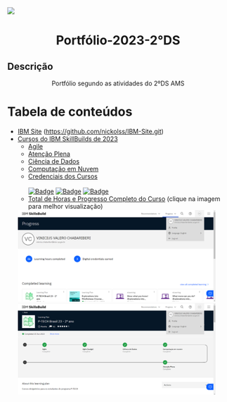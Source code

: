 <img src="/assets/img/Banner/Portifólio.png">

<h1 align="center">Portfólio-2023-2°DS</h1>

## Descrição
<p align="center">Portfólio segundo as atividades do 2ºDS AMS</p>

Tabela de conteúdos
=================
<!--ts-->
   * [IBM Site](#IBM-Site)
     (https://github.com/nickolss/IBM-Site.git)
   * [Cursos do IBM SkillBuilds de 2023](#Cursos_do_IBM_SkillBuilds_2023)
      * [Agile](#Agile)
      * [Atenção Plena](#Atenção_Plena)
      * [Ciência de Dados](#Ciência_de_Dados)
      * [Computação em Nuvem](#Computação_em_Nuvem)
      * [Credenciais dos Cursos](#Credenciais)<br><br>
[![Badge](https://img.shields.io/badge/IBM-Explorations_Into_Mindfulness-blue?style=for-the-badge&logo=ghost&logoColor=blue)](https://www.credly.com/badges/f5f28e43-a6a5-49f5-aba9-35111499773a/linked_in_profile)
[![Badge](https://img.shields.io/badge/IBM-Agile_Explorer-blue?style=for-the-badge&logo=ghost&logoColor=blue)](https://www.credly.com/badges/6708594a-a614-4298-b587-a4d030a20782/linked_in_profile)
[![Badge](https://img.shields.io/badge/IBM-Working_in_a_Digital_World:_Professional_Skills-blue?style=for-the-badge&logo=ghost&logoColor=blue)](https://www.credly.com/badges/408151a3-06a0-4750-b457-276a01a912ba/linked_in_profile)
      * [Total de Horas e Progresso Completo do Curso](#Total_de_Horas) (clique na imagem para melhor visualização)
     <img src="/assets/img/SkillBuilds/Progress.png" width="450rem"> 
     <img src="/assets/img/SkillBuilds/P-Tech.png" width="450rem">
<!--te-->
